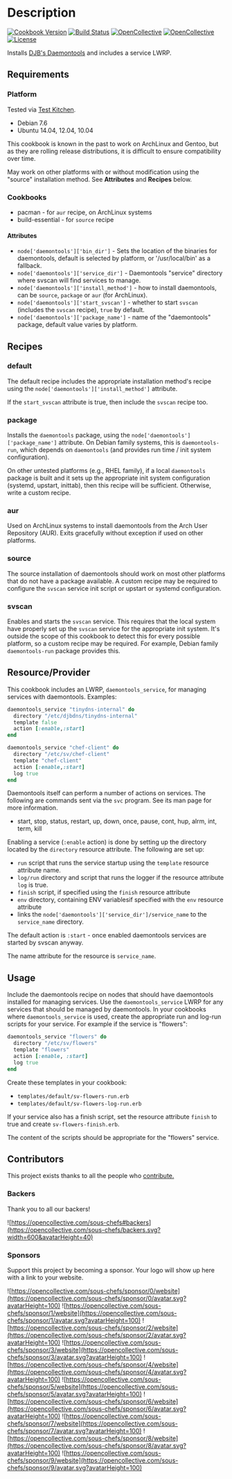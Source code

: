 # Description

[![Cookbook Version](https://img.shields.io/cookbook/v/daemontools.svg)](https://supermarket.chef.io/cookbooks/daemontools)
[![Build Status](https://img.shields.io/circleci/project/github/sous-chefs/daemontools/master.svg)](https://circleci.com/gh/sous-chefs/daemontools)
[![OpenCollective](https://opencollective.com/sous-chefs/backers/badge.svg)](#backers)
[![OpenCollective](https://opencollective.com/sous-chefs/sponsors/badge.svg)](#sponsors)
[![License](https://img.shields.io/badge/License-Apache%202.0-green.svg)](https://opensource.org/licenses/Apache-2.0)

Installs [DJB's Daemontools](http://cr.yp.to/daemontools.html) and includes a service LWRP.

## Requirements

### Platform

Tested via [Test Kitchen](http://kitchen.ci).

- Debian 7.6
- Ubuntu 14.04, 12.04, 10.04

This cookbook is known in the past to work on ArchLinux and Gentoo, but as they are rolling release distributions, it is difficult to ensure compatibility over time.

May work on other platforms with or without modification using the "source" installation method. See __Attributes__ and __Recipes__ below.

### Cookbooks

- pacman - for `aur` recipe, on ArchLinux systems
- build-essential - for `source` recipe

#### Attributes

- `node['daemontools']['bin_dir']` - Sets the location of the binaries for daemontools, default is selected by platform, or '/usr/local/bin' as a fallback.
- `node['daemontools']['service_dir']` - Daemontools "service" directory where svscan will find services to manage.
- `node['daemontools']['install_method']` - how to install daemontools, can be `source`, `package` or `aur` (for ArchLinux).
- `node['daemontools']['start_svscan']` - whether to start `svscan` (includes the `svscan` recipe), `true` by default.
- `node['daemontools']['package_name']` - name of the "daemontools" package, default value varies by platform.

## Recipes

### default

The default recipe includes the appropriate installation method's recipe using the `node['daemontools']['install_method']` attribute.

If the `start_svscan` attribute is true, then include the `svscan` recipe too.

### package

Installs the `daemontools` package, using the `node['daemontools']['package_name']` attribute. On Debian family systems, this is `daemontools-run`, which depends on `daemontools` (and provides run time / init system configuration).

On other untested platforms (e.g., RHEL family), if a local `daemontools` package is built and it sets up the appropriate init system configuration (systemd, upstart, inittab), then this recipe will be sufficient. Otherwise, write a custom recipe.

### aur

Used on ArchLinux systems to install daemontools from the Arch User Repository (AUR). Exits gracefully without exception if used on other platforms.

### source

The source installation of daemontools should work on most other platforms that do not have a package available. A custom recipe may be required to configure the `svscan` service init script or upstart or systemd configuration.

### svscan

Enables and starts the `svscan` service. This requires that the local system have properly set up the `svscan` service for the appropriate init system. It's outside the scope of this cookbook to detect this for every possible platform, so a custom recipe may be required. For example, Debian family `daemontools-run` package provides this.

## Resource/Provider

This cookbook includes an LWRP, `daemontools_service`, for managing services with daemontools. Examples:

```ruby
daemontools_service "tinydns-internal" do
  directory "/etc/djbdns/tinydns-internal"
  template false
  action [:enable,:start]
end

daemontools_service "chef-client" do
  directory "/etc/sv/chef-client"
  template "chef-client"
  action [:enable,:start]
  log true
end
```

Daemontools itself can perform a number of actions on services. The following are commands sent via the `svc` program. See its man page for more information.

- start, stop, status, restart, up, down, once, pause, cont, hup, alrm, int, term, kill

Enabling a service (`:enable` action) is done by setting up the directory located by the `directory` resource attribute. The following are set up:

- `run` script that runs the service startup using the `template` resource attribute name.
- `log/run` directory and script that runs the logger if the resource attribute `log` is true.
- `finish` script, if specified using the `finish` resource attribute
- `env` directory, containing ENV variablesif specified with the `env` resource attribute
- links the `node['daemontools']['service_dir']/service_name` to the `service_name` directory.

The default action is `:start` - once enabled daemontools services are started by svscan anyway.

The name attribute for the resource is `service_name`.

## Usage

Include the daemontools recipe on nodes that should have daemontools installed for managing services. Use the `daemontools_service` LWRP for any services that should be managed by daemontools. In your cookbooks where `daemontools_service` is used, create the appropriate run and log-run scripts for your service. For example if the service is "flowers":

```ruby
daemontools_service "flowers" do
  directory "/etc/sv/flowers"
  template "flowers"
  action [:enable, :start]
  log true
end
```

Create these templates in your cookbook:

- `templates/default/sv-flowers-run.erb`
- `templates/default/sv-flowers-log-run.erb`

If your service also has a finish script, set the resource attribute `finish` to true and create `sv-flowers-finish.erb`.

The content of the scripts should be appropriate for the "flowers" service.

## Contributors

This project exists thanks to all the people who [contribute.](https://opencollective.com/sous-chefs/contributors.svg?width=890&button=false)

### Backers

Thank you to all our backers!

![https://opencollective.com/sous-chefs#backers](https://opencollective.com/sous-chefs/backers.svg?width=600&avatarHeight=40)

### Sponsors

Support this project by becoming a sponsor. Your logo will show up here with a link to your website.

![https://opencollective.com/sous-chefs/sponsor/0/website](https://opencollective.com/sous-chefs/sponsor/0/avatar.svg?avatarHeight=100)
![https://opencollective.com/sous-chefs/sponsor/1/website](https://opencollective.com/sous-chefs/sponsor/1/avatar.svg?avatarHeight=100)
![https://opencollective.com/sous-chefs/sponsor/2/website](https://opencollective.com/sous-chefs/sponsor/2/avatar.svg?avatarHeight=100)
![https://opencollective.com/sous-chefs/sponsor/3/website](https://opencollective.com/sous-chefs/sponsor/3/avatar.svg?avatarHeight=100)
![https://opencollective.com/sous-chefs/sponsor/4/website](https://opencollective.com/sous-chefs/sponsor/4/avatar.svg?avatarHeight=100)
![https://opencollective.com/sous-chefs/sponsor/5/website](https://opencollective.com/sous-chefs/sponsor/5/avatar.svg?avatarHeight=100)
![https://opencollective.com/sous-chefs/sponsor/6/website](https://opencollective.com/sous-chefs/sponsor/6/avatar.svg?avatarHeight=100)
![https://opencollective.com/sous-chefs/sponsor/7/website](https://opencollective.com/sous-chefs/sponsor/7/avatar.svg?avatarHeight=100)
![https://opencollective.com/sous-chefs/sponsor/8/website](https://opencollective.com/sous-chefs/sponsor/8/avatar.svg?avatarHeight=100)
![https://opencollective.com/sous-chefs/sponsor/9/website](https://opencollective.com/sous-chefs/sponsor/9/avatar.svg?avatarHeight=100)
